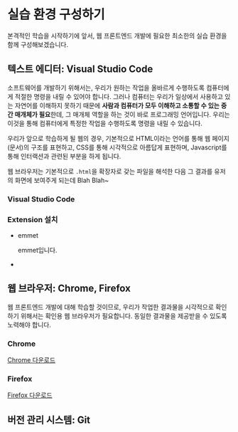 # 실습 환경 구성하기

본격적인 학습을 시작하기에 앞서, 웹 프론트엔드 개발에 필요한 최소한의 실습 환경을 함께 구성해보겠습니다.

## 텍스트 에디터: Visual Studio Code

소프트웨어를 개발하기 위해서는, 우리가 원하는 작업을 올바르게 수행하도록 컴퓨터에게 적절한 명령을 내릴 수 있어야 합니다. 그러나 컴퓨터는 우리가 일상에서 사용하고 있는 자연어를 이해하지 못하기 때문에 **사람과 컴퓨터가 모두 이해하고 소통할 수 있는 중간 매개체가 필요**한데, 그 매개체 역할을 하는 것이 바로 프로그래밍 언어입니다. 우리는 이것을 통해 컴퓨터에게 특정한 작업을 수행하도록 명령을 내릴 수 있습니다.

우리가 앞으로 학습하게 될 웹의 경우, 기본적으로 HTML이라는 언어를 통해 웹 페이지(문서)의 구조를 표현하고, CSS를 통해 시각적으로 아름답게 표현하며, Javascript를 통해 인터랙션과 관련된 부분을 하게 됩니다.

웹 브라우저는 기본적으로 `.html`을 확장자로 갖는 파일을 해석한 다음 그 결과를 유저의 화면에 보여주게 되는데
Blah Blah~

### Visual Studio Code

### Extension 설치

* emmet

  emmet입니다.

* 
## 웹 브라우저: Chrome, Firefox

웹 프론트엔드 개발에 대해 학습할 것이므로, 우리가 작업한 결과물을 시각적으로 확인하기 위해서는 확인용 웹 브라우저가 필요합니다. 동일한 결과물을 제공받을 수 있도록 노력해야 합니다.

### Chrome

[Chrome 다운로드](https://www.google.co.kr/chrome/index.html)

### Firefox

[Firefox 다운로드]([https://www.mozilla.org/ko/firefox/new/](https://www.mozilla.org/ko/firefox/new/))

## 버전 관리 시스템: Git




